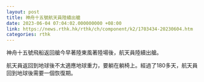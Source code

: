 ```yaml
---
layout: post
title: 神舟十五號航天員陸續出艙
date: 2023-06-04 07:04:02.000000000 +08:00
link: https://news.rthk.hk/rthk/ch/component/k2/1703434-20230604.htm
categories: rthk
---
```


神舟十五號飛船返回艙今早著陸東風著陸場後，航天員陸續出艙。

航天員返回到地球後不太適應地球重力，要躺在躺椅上。經過了180多天，航天員回到地球後需要一個恢復期。

